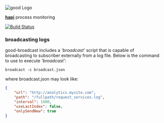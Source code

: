 ![good Logo](https://raw.github.com/hapijs/good/master/images/good.png)

[**hapi**](https://github.com/hapijs/hapi) process monitoring

[![Build Status](https://secure.travis-ci.org/hapijs/good-broadcast.png)](http://travis-ci.org/hapijs/good-broadcast)

### broadcasting logs

good-broadcast includes a _'broadcast'_ script that is capable of broadcasting to subscriber externally from a log file.  Below is the command to use to execute _'broadcast'_:

`broadcast -c broadcast.json`

where broadcast.json may look like:

```json
{
    "url": "http://analytics.mysite.com",
    "path": "/fullpath/request_services.log",
    "interval": 1000,
    "useLastIndex": false,
    "onlySendNew": true
}
```
